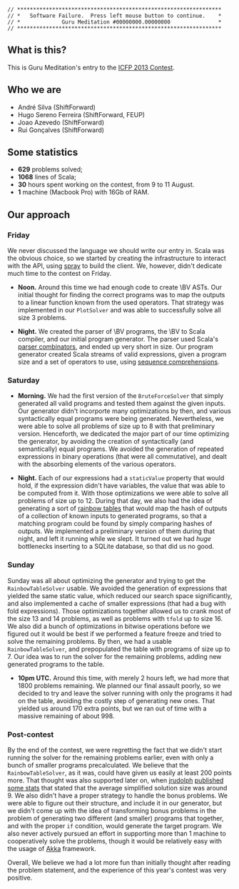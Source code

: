 ```
// ****************************************************************
// *   Software Failure.  Press left mouse button to continue.    *
// *             Guru Meditation #00000000.00000000               *
// ****************************************************************
```

## What is this?

This is Guru Meditation's entry to the
[ICFP 2013 Contest](http://icfpc2013.cloudapp.net/).

## Who we are

* André Silva (ShiftForward)
* Hugo Sereno Ferreira (ShiftForward, FEUP)
* Joao Azevedo (ShiftForward)
* Rui Gonçalves (ShiftForward)

## Some statistics

* **629** problems solved;
* **1068** lines of Scala;
* **30** hours spent working on the contest, from 9 to 11 August.
* **1** machine (Macbook Pro) with 16Gb of RAM.

## Our approach

### Friday

We never discussed the language we should write our entry in. Scala was the
obvious choice, so we started by creating the infrastructure to interact with
the API, using [spray][spray.io] to build the client. We, however, didn't
dedicate much time to the contest on Friday. 

 * **Noon.** Around this time we had enough code to create \BV ASTs. Our initial thought for finding the correct programs
was to map the outputs to a linear function known from the used operators. That
strategy was implemented in our `PlotSolver` and was able to successfully solve
all size 3 problems. 

 * **Night.** We created the parser of \BV programs, the
\BV to Scala compiler, and our initial program generator. The parser used
Scala's [parser combinators][par-comb], and ended up very short in size. Our
program generator created Scala streams of valid expressions, given a program
size and a set of operators to use, using [sequence comprehensions][seq-comp].

### Saturday

 * **Morning.** We had the first version of the `BruteForceSolver` that
simply generated all valid programs and tested them against the given
inputs. Our generator didn't incorporte many optimizations by then, and various
syntactically equal programs were being generated. Nevertheless, we were able to
solve all problems of size up to 8 with that preliminary version. Henceforth, we dedicated
the major part of our time optimizing the
generator, by avoiding the creation of syntactically (and semantically) equal
programs. We avoided the generation of repeated expressions in binary operations
(that were all commutative), and dealt with the absorbing elements of the
various operators. 

 * **Night.** Each of our expressions had a
`staticValue` property that would hold, if the expression didn't have variables,
the value that was able to be computed from it. With those optimizations we were 
able to solve all problems of size up to 12. During that day, we also had the idea 
of generating a sort of [rainbow tables][rainbow] that would map the hash of 
outputs of a collection of known inputs to generated programs, so that a matching
program could be found by simply comparing hashes of outputs. We implemented a
preliminary version of them during that night, and left it running while we slept. It
turned out we had *huge* bottlenecks inserting to a SQLite database, so that did 
us no good.

### Sunday

Sunday was all about optimizing the generator and trying to get the
`RainbowTableSolver` usable. We avoided the generation of expressions that
yielded the same static value, which reduced our search space significantly, and
also implemented a cache of smaller expressions (that had a bug with fold
expressions). Those optimizations together allowed us to crank most of the size
13 and 14 problems, as well as problems with `tfold` up to size 16. We also did
a bunch of optimizations in bitwise operations before we figured out it would be
best if we performed a feature freeze and tried to solve the remaining
problems. By then, we had a usable `RainbowTableSolver`, and prepopulated the
table with programs of size up to 7. Our idea was to run the solver for the
remaining problems, adding new generated programs to the table. 

* **10pm UTC.** Around this time, with merely 2 hours left, we had more that 1800 problems
remaining. We planned our final assault poorly, so we decided to try and leave
the solver running with only the programs it had on the table, avoiding the
costly step of generating new ones. That yielded us around 170 extra points, but
we ran out of time with a massive remaining of about 998.

### Post-contest

By the end of the contest, we were regretting the fact that we didn't start
running the solver for the remaining problems earlier, even with only a bunch of
smaller programs precalculated. We believe that the `RainbowTableSolver`, as it
was, could have given us easily at least 200 points more. That thought was also
supported later on, when [jrudolph][jrudolph]
[published some stats][jrudolph-pm] that stated that the average simplified
solution size was around 9. We also didn't have a proper strategy to handle the
bonus problems. We were able to figure out their structure, and include it in
our generator, but we didn't come up with the idea of transforming bonus
problems in the problem of generating two different (and smaller) programs that
together, and with the proper `if` condition, would generate the target program.
We also never actively pursued an effort in supporting more than 1 machine to 
cooperatively solve the problems, though it would be relatively easy with the usage
of [Akka][akka] framework.

Overall, We believe we had a lot more fun than initially thought after reading
the problem statement, and the experience of this year's contest was very
positive.

[akka]: http://akka.io/
[spray.io]: http://spray.io/
[seq-comp]: http://docs.scala-lang.org/tutorials/tour/sequence-comprehensions.html
[par-comb]: http://www.scala-lang.org/api/current/index.html#scala.util.parsing.combinator.Parsers
[rainbow]: http://en.wikipedia.org/wiki/Rainbow_table
[jrudolph]: http://github.com/jrudolph
[jrudolph-pm]: http://gist.github.com/jrudolph/83afde5c992bd94666c8
